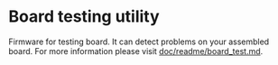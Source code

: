 # Board testing utility

Firmware for testing board. It can detect problems
on your assembled board. For more information please
visit [doc/readme/board_test.md](../doc/readme/board_test.md).
